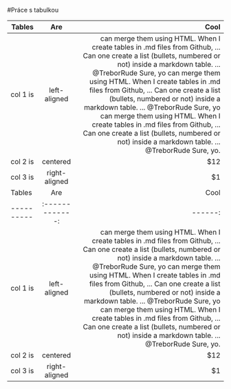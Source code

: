 #Práce s tabulkou



| Tables   |      Are      |  Cool |
|----------|:-------------:|------:|
| col 1 is |  left-aligned |  can merge them using HTML. When I create tables in .md files from Github, ... Can one create a list (bullets, numbered or not) inside a markdown table. ... @TreborRude Sure, yo can merge them using HTML. When I create tables in .md files from Github, ... Can one create a list (bullets, numbered or not) inside a markdown table. ... @TreborRude Sure, yo can merge them using HTML. When I create tables in .md files from Github, ... Can one create a list (bullets, numbered or not) inside a markdown table. ... @TreborRude Sure, yo.|
| col 2 is |    centered   |   $12 |
| col 3 is | right-aligned |    $1 |
| Tables   |      Are      |  Cool |
|----------|:-------------:|------:|
| col 1 is |  left-aligned |  can merge them using HTML. When I create tables in .md files from Github, ... Can one create a list (bullets, numbered or not) inside a markdown table. ... @TreborRude Sure, yo can merge them using HTML. When I create tables in .md files from Github, ... Can one create a list (bullets, numbered or not) inside a markdown table. ... @TreborRude Sure, yo can merge them using HTML. When I create tables in .md files from Github, ... Can one create a list (bullets, numbered or not) inside a markdown table. ... @TreborRude Sure, yo.|
| col 2 is |    centered   |   $12 |
| col 3 is | right-aligned |    $1 |
